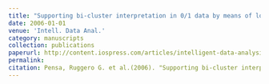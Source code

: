```yaml
---
title: "Supporting bi-cluster interpretation in 0/1 data by means of local patterns"
date: 2006-01-01
venue: 'Intell. Data Anal.'
category: manuscripts
collection: publications
paperurl: http://content.iospress.com/articles/intelligent-data-analysis/ida00261
permalink: 
citation: Pensa, Ruggero G. et al.(2006). "Supporting bi-cluster interpretation in 0/1 data by means of local patterns". Intell. Data Anal.. 10(5).
---
```


